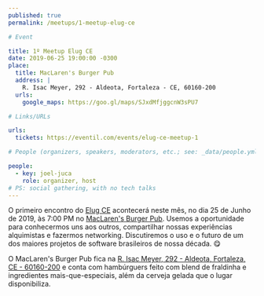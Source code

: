 ```yaml
---
published: true
permalink: /meetups/1-meetup-elug-ce

# Event

title: 1º Meetup Elug CE
date: 2019-06-25 19:00:00 -0300
place:
  title: MacLaren's Burger Pub
  address: |
    R. Isac Meyer, 292 - Aldeota, Fortaleza - CE, 60160-200
  urls:
    google_maps: https://goo.gl/maps/SJxdMfjggcnW3sPU7

# Links/URLs

urls:
  tickets: https://eventil.com/events/elug-ce-meetup-1

# People (organizers, speakers, moderators, etc.; see: _data/people.yml)

people:
  - key: joel-juca
    role: organizer, host
# PS: social gathering, with no tech talks
---
```


O primeiro encontro do [Elug CE](https://t.me/elug_ce) acontecerá neste mês, no dia 25 de Junho de 2019, às 7:00 PM no [MacLaren's Burger Pub](https://goo.gl/maps/UcSMZKZMT5ThcGa59). Usemos a oportunidade para conhecermos uns aos outros, compartilhar nossas experiências alquimistas e fazermos networking. Discutiremos o uso e o futuro de um dos maiores projetos de software brasileiros de nossa década. 😋

O MacLaren's Burger Pub fica na [R. Isac Meyer, 292 - Aldeota, Fortaleza, CE - 60160-200](https://goo.gl/maps/UcSMZKZMT5ThcGa59) e conta com hambúrguers feito com blend de fraldinha e ingredientes mais-que-especiais, além da cerveja gelada que o lugar disponibiliza.
